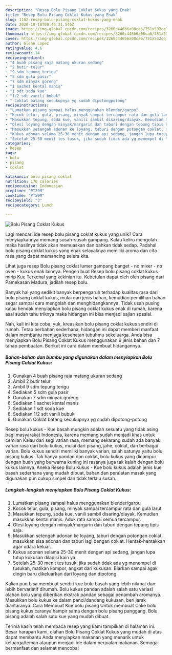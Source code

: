 ```yaml
---
description: "Resep Bolu Pisang Coklat Kukus yang Enak"
title: "Resep Bolu Pisang Coklat Kukus yang Enak"
slug: 1102-resep-bolu-pisang-coklat-kukus-yang-enak
date: 2020-10-18T00:46:31.546Z
image: https://img-global.cpcdn.com/recipes/3260c446b6a08ca6/751x532cq70/bolu-pisang-coklat-kukus-foto-resep-utama.jpg
thumbnail: https://img-global.cpcdn.com/recipes/3260c446b6a08ca6/751x532cq70/bolu-pisang-coklat-kukus-foto-resep-utama.jpg
cover: https://img-global.cpcdn.com/recipes/3260c446b6a08ca6/751x532cq70/bolu-pisang-coklat-kukus-foto-resep-utama.jpg
author: Glenn Lopez
ratingvalue: 4.6
reviewcount: 14
recipeingredient:
- "4 buah pisang raja matang ukuran sedang"
- "2 butir telur"
- "9 sdm tepung terigu"
- "5 sdm gula pasir"
- "7 sdm minyak goreng"
- "1 sachet kental manis"
- "1 sdt soda kue"
- "1/2 sdt vanili bubuk"
- " Coklat batang secukupnya yg sudah dipotongpotong"
recipeinstructions:
- "Lumatkan pisang sampai halus menggunakan blender/garpu"
- "Kocok telur, gula, pisang, minyak sampai tercampur rata dan gula larut"
- "Masukkan tepung, soda kue, vanili sambil disaring/diayak. Kemudian masukkan kental manis. Aduk rata sampai semua tercampur."
- "Olesi loyang dengan minyak/margarin dan taburi dengan tepung tipis saja."
- "Masukkan setengah adonan ke loyang, taburi dengan potongan coklat, masukkan sisa adonan dan taburi lagi dengan coklat. Hentak-hentakkan agar udara keluar."
- "Kukus adonan selama 25-30 menit dengan api sedang, jangan lupa tutup kukusan dilapisi kain ya."
- "Setelah 25-30 menit tes tusuk, jika sudah tidak ada yg menempel di tusukan, matikan kompor, angkat dari kukusan. Biarkan sampai agak dingin baru dikeluarkan dari loyang dan dipotong."
categories:
- Resep
tags:
- bolu
- pisang
- coklat

katakunci: bolu pisang coklat 
nutrition: 170 calories
recipecuisine: Indonesian
preptime: "PT29M"
cooktime: "PT59M"
recipeyield: "3"
recipecategory: Lunch

---
```



![Bolu Pisang Coklat Kukus](https://img-global.cpcdn.com/recipes/3260c446b6a08ca6/751x532cq70/bolu-pisang-coklat-kukus-foto-resep-utama.jpg)

Lagi mencari ide resep bolu pisang coklat kukus yang unik? Cara menyiapkannya memang susah-susah gampang. Kalau keliru mengolah maka hasilnya tidak akan memuaskan dan bahkan tidak sedap. Padahal bolu pisang coklat kukus yang enak selayaknya memiliki aroma dan cita rasa yang dapat memancing selera kita.

Lihat juga resep Bolu pisang coklat lumer gampang banget - no mixer - no oven - kukus enak lainnya. Pengen buat Resep bolu pisang coklat kukus mirip Kue Terkenal yang kekinian itu. Kebetulan dapat oleh oleh pisang dari Pamekasan Madura, jadilah resep bolu.

Banyak hal yang sedikit banyak berpengaruh terhadap kualitas rasa dari bolu pisang coklat kukus, mulai dari jenis bahan, kemudian pemilihan bahan segar sampai cara mengolah dan menghidangkannya. Tidak usah pusing kalau hendak menyiapkan bolu pisang coklat kukus enak di rumah, karena asal sudah tahu triknya maka hidangan ini bisa menjadi sajian spesial.


Nah, kali ini kita coba, yuk, kreasikan bolu pisang coklat kukus sendiri di rumah. Tetap berbahan sederhana, hidangan ini dapat memberi manfaat dalam membantu menjaga kesehatan tubuhmu sekeluarga. Anda bisa menyiapkan Bolu Pisang Coklat Kukus menggunakan 9 jenis bahan dan 7 tahap pembuatan. Berikut ini cara dalam membuat hidangannya.

<!--inarticleads1-->

##### Bahan-bahan dan bumbu yang digunakan dalam menyiapkan Bolu Pisang Coklat Kukus:

1. Gunakan 4 buah pisang raja matang ukuran sedang
1. Ambil 2 butir telur
1. Ambil 9 sdm tepung terigu
1. Sediakan 5 sdm gula pasir
1. Gunakan 7 sdm minyak goreng
1. Sediakan 1 sachet kental manis
1. Sediakan 1 sdt soda kue
1. Sediakan 1/2 sdt vanili bubuk
1. Gunakan  Coklat batang secukupnya yg sudah dipotong-potong


Resep bolu kukus - Kue basah mungkin adalah sesuatu yang tidak asing bagi masyarakat Indonesia, karena memang sudah menjadi khas untuk cemilan Kalau dari segi varian rasa, memang sekarang sudah ada banyak varian rasa dari bolu kukus, mulai dari pisang, jahe, coklat, dan berbagai varian. Bolu kukus sendiri memiliki banyak varian, salah satunya yaitu bolu pisang kukus. Tak hanya pandan dan coklat, bolu kukus yang dicampur dengan buah yang berwarna kuning ini rasanya juga tak kalah dengan bolu kukus lainnya. Aneka Resep Bolu Kukus - Kue bolu kukus adalah jenis kue basah sederhana yang mudah dibuat, bahan dan peralatan masak yang digunakan pun cukup simpel dan tidak terlalu susah. 

<!--inarticleads2-->

##### Langkah-langkah menyiapkan Bolu Pisang Coklat Kukus:

1. Lumatkan pisang sampai halus menggunakan blender/garpu
1. Kocok telur, gula, pisang, minyak sampai tercampur rata dan gula larut
1. Masukkan tepung, soda kue, vanili sambil disaring/diayak. Kemudian masukkan kental manis. Aduk rata sampai semua tercampur.
1. Olesi loyang dengan minyak/margarin dan taburi dengan tepung tipis saja.
1. Masukkan setengah adonan ke loyang, taburi dengan potongan coklat, masukkan sisa adonan dan taburi lagi dengan coklat. Hentak-hentakkan agar udara keluar.
1. Kukus adonan selama 25-30 menit dengan api sedang, jangan lupa tutup kukusan dilapisi kain ya.
1. Setelah 25-30 menit tes tusuk, jika sudah tidak ada yg menempel di tusukan, matikan kompor, angkat dari kukusan. Biarkan sampai agak dingin baru dikeluarkan dari loyang dan dipotong.


Kalian pun bisa membuat sendiri kue bolu basah yang lebih nikmat dan lebih bervariatif dirumah. Bolu kukus pandan adalah salah satu variasi olahan bolu yang diberikan ekstrak pandan sebagai penambah aromanya. Masukkan bolu kukus ke dalam panci/dandang kukusan, beri jarak diantaranya. Cara Membuat Kue bolu pisang Untuk membuat Cake bolu pisang kukus caranya hampir sama dengan bolu pisang panggang. Bolu pisang adalah salah satu kue yang mudah dibuat. 

Terima kasih telah membaca resep yang kami tampilkan di halaman ini. Besar harapan kami, olahan Bolu Pisang Coklat Kukus yang mudah di atas dapat membantu Anda menyiapkan makanan yang menarik untuk keluarga/teman ataupun menjadi ide dalam berjualan makanan. Semoga bermanfaat dan selamat mencoba!

